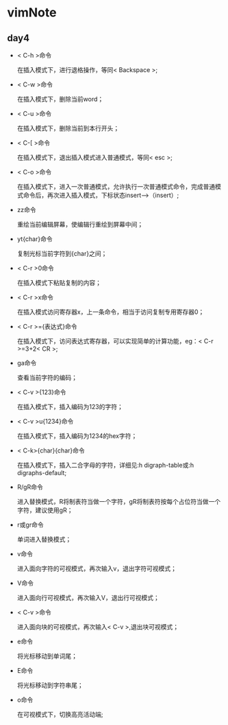 # vimNote
## day4

* < C-h >命令

	在插入模式下，进行退格操作，等同< Backspace >;
* < C-w >命令

	在插入模式下，删除当前word；
* < C-u >命令

	在插入模式下，删除当前到本行开头；
* < C-[ >命令

	在插入模式下，退出插入模式进入普通模式，等同< esc >;
* < C-o >命令

	在插入模式下，进入一次普通模式，允许执行一次普通模式命令，完成普通模式命令后，再次进入插入模式，下标状态insert-->（insert）;
* zz命令

	重绘当前编辑屏幕，使编辑行重绘到屏幕中间；
* yt{char}命令
	
	复制光标当前字符到{char}之间；
* < C-r >0命令

	在插入模式下粘贴复制的内容；
* < C-r >x命令

	在插入模式访问寄存器x，上一条命令，相当于访问复制专用寄存器0；
* < C-r >={表达式}命令
	
	在插入模式下，访问表达式寄存器，可以实现简单的计算功能，eg：< C-r >=3+2< CR >;
* ga命令

	查看当前字符的编码；
* < C-v >{123}命令

	在插入模式下，插入编码为123的字符；
* < C-v >u{1234}命令

	在插入模式下，插入编码为1234的hex字符；
* < C-k>{char}{char}命令

	在插入模式下，插入二合字母的字符，详细见:h digraph-table或:h digraphs-default;
* R/gR命令

	进入替换模式，R将制表符当做一个字符，gR将制表符按每个占位符当做一个字符，建议使用gR；
* r或gr命令

	单词进入替换模式；
* v命令

	进入面向字符的可视模式，再次输入v，退出字符可视模式；
* V命令

	进入面向行可视模式，再次输入V，退出行可视模式；
* < C-v >命令

	进入面向块的可视模式，再次输入< C-v >,退出块可视模式；
* e命令

	将光标移动到单词尾；
* E命令

	将光标移动到字符串尾；
* o命令

	在可视模式下，切换高亮活动端;
